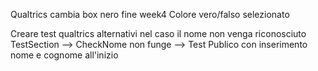 Qualtrics cambia box nero fine week4
Colore vero/falso selezionato

Creare test qualtrics alternativi nel caso il nome non venga riconosciuto
TestSection --> CheckNome non funge --> Test Publico con inserimento nome e cognome all'inizio